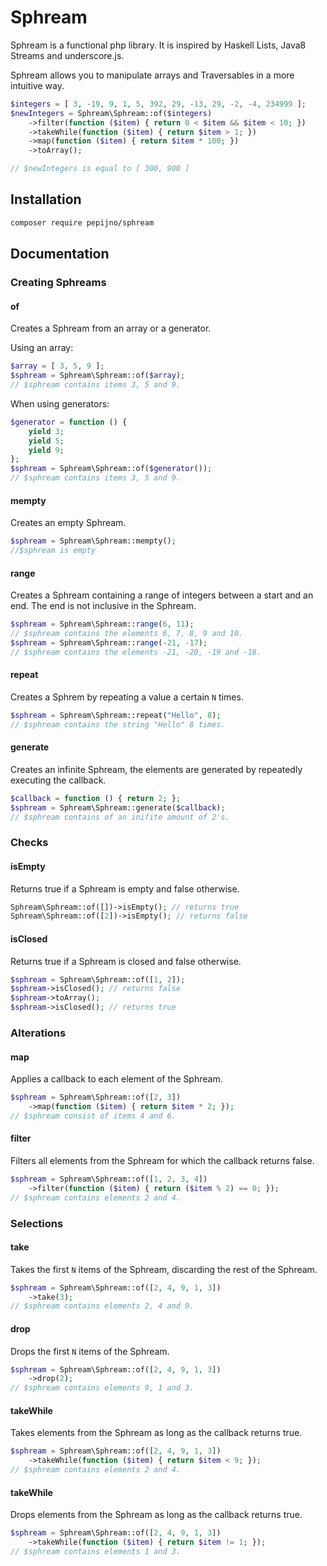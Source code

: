 # Sphream

Sphream is a functional php library. It is inspired by Haskell Lists, Java8 Streams and underscore.js.

Sphream allows you to manipulate arrays and Traversables in a more intuitive way.

```php
$integers = [ 3, -19, 9, 1, 5, 392, 29, -13, 29, -2, -4, 234999 ];
$newIntegers = Sphream\Sphream::of($integers)
    ->filter(function ($item) { return 0 < $item && $item < 10; })
    ->takeWhile(function ($item) { return $item > 1; })
    ->map(function ($item) { return $item * 100; })
    ->toArray();

// $newIntegers is equal to [ 300, 900 ]
```

## Installation
```bash
composer require pepijno/sphream
```

## Documentation

### Creating Sphreams

#### of
Creates a Sphream from an array or a generator.

Using an array:
```php
$array = [ 3, 5, 9 ];
$sphream = Sphream\Sphream::of($array);
// $sphream contains items 3, 5 and 9.
```
When using generators:
```php
$generator = function () {
    yield 3;
    yield 5;
    yield 9;
};
$sphream = Sphream\Sphream::of($generator());
// $sphream contains items 3, 5 and 9.
```
#### mempty
Creates an empty Sphream.
```php
$sphream = Sphream\Sphream::mempty();
//$sphream is empty
```
#### range
Creates a Sphream containing a range of integers between a start and an end.
The end is not inclusive in the Sphream.
```php
$sphream = Sphream\Sphream::range(6, 11);
// $sphream contains the elements 6, 7, 8, 9 and 10.
$sphream = Sphream\Sphream::range(-21, -17);
// $sphream contains the elements -21, -20, -19 and -18.
```

#### repeat
Creates a Sphrem by repeating a value a certain `N` times.
```php
$sphream = Sphream\Sphream::repeat("Hello", 8);
// $sphream contains the string "Hello" 8 times.
```

#### generate
Creates an infinite Sphream, the elements are generated by repeatedly
executing the callback.
```php
$callback = function () { return 2; };
$sphream = Sphream\Sphream::generate($callback);
// $sphream contains of an inifite amount of 2's.
```

### Checks

#### isEmpty
Returns true if a Sphream is empty and false otherwise.
```php
Sphream\Sphream::of([])->isEmpty(); // returns true
Sphream\Sphream::of([2])->isEmpty(); // returns false
``` 

#### isClosed
Returns true if a Sphream is closed and false otherwise.
```php
$sphream = Sphream\Sphream::of([1, 2]);
$sphream->isClosed(); // returns false
$sphream->toArray();
$sphream->isClosed(); // returns true
```

### Alterations

#### map
Applies a callback to each element of the Sphream.
```php
$sphream = Sphream\Sphream::of([2, 3])
    ->map(function ($item) { return $item * 2; });
// $sphream consist of items 4 and 6.
```

#### filter
Filters all elements from the Sphream for which the callback returns false.
```php
$sphream = Sphream\Sphream::of([1, 2, 3, 4])
    ->filter(function ($item) { return ($item % 2) == 0; });
// $sphream contains elements 2 and 4.
```

### Selections

#### take
Takes the first `N` items of the Sphream, discarding the rest of the Sphream.
```php
$sphream = Sphream\Sphream::of([2, 4, 9, 1, 3])
    ->take(3);
// $sphream contains elements 2, 4 and 9.
```

#### drop
Drops the first `N` items of the Sphream.
```php
$sphream = Sphream\Sphream::of([2, 4, 9, 1, 3])
    ->drop(2);
// $sphream contains elements 9, 1 and 3.
```

#### takeWhile
Takes elements from the Sphream as long as the callback returns true.
```php
$sphream = Sphream\Sphream::of([2, 4, 9, 1, 3])
    ->takeWhile(function ($item) { return $item < 9; });
// $sphream contains elements 2 and 4.
```

#### takeWhile
Drops elements from the Sphream as long as the callback returns true.
```php
$sphream = Sphream\Sphream::of([2, 4, 9, 1, 3])
    ->takeWhile(function ($item) { return $item != 1; });
// $sphream contains elements 1 and 3.
```
